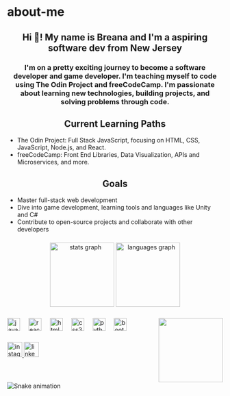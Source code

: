 # about-me
<h2 align="center">Hi 👋! My name is Breana and I'm a aspiring software dev from New Jersey</h2>

###

<h3 align="center">I'm on a pretty exciting journey to become a software developer and game developer. I'm teaching myself to code using The Odin Project and freeCodeCamp. I'm passionate about learning new technologies, building projects, and solving problems through code.</h3>

###
<h2 align="center">Current Learning Paths</h2>

<ul>
<li>The Odin Project: Full Stack JavaScript, focusing on HTML, CSS, JavaScript, Node.js, and React.</li>
<li>freeCodeCamp: Front End Libraries, Data Visualization, APIs and Microservices, and more.</li>
</ul>

###

<h2 align="center">Goals</h2>

<ul>
<li>Master full-stack web development</li>
<li>Dive into game development, learning tools and languages like Unity and C#</li>
<li>Contribute to open-source projects and collaborate with other developers</li>
</ul>



###

<div align="center">
  <img src="https://github-readme-stats.vercel.app/api?username=breebreezy23&hide_title=false&hide_rank=false&show_icons=true&include_all_commits=true&count_private=true&disable_animations=false&theme=dracula&locale=en&hide_border=false" height="150" alt="stats graph"  />
  <img src="https://github-readme-stats.vercel.app/api/top-langs?username=breebreezy23&locale=en&hide_title=false&layout=compact&card_width=320&langs_count=5&theme=dracula&hide_border=false" height="150" alt="languages graph"  />
</div>

###

<img align="right" height="150" src="https://media4.giphy.com/media/v1.Y2lkPTc5MGI3NjExNGFjczhvMjlhZ2Fhdmp3Mnl2c3gwZ2pldzB4MGRmMG9kZG5kZDRyNiZlcD12MV9pbnRlcm5hbF9naWZfYnlfaWQmY3Q9Zw/R6gvnAxj2ISzJdbA63/giphy.webp"  />

###

<div align="left">
  <img src="https://cdn.jsdelivr.net/gh/devicons/devicon/icons/javascript/javascript-original.svg" height="30" alt="javascript logo"  />
  <img width="12" />
  <img src="https://cdn.jsdelivr.net/gh/devicons/devicon/icons/react/react-original.svg" height="30" alt="react logo"  />
  <img width="12" />
  <img src="https://cdn.jsdelivr.net/gh/devicons/devicon/icons/html5/html5-original.svg" height="30" alt="html5 logo"  />
  <img width="12" />
  <img src="https://cdn.jsdelivr.net/gh/devicons/devicon/icons/css3/css3-original.svg" height="30" alt="css3 logo"  />
  <img width="12" />
  <img src="https://cdn.jsdelivr.net/gh/devicons/devicon/icons/python/python-original.svg" height="30" alt="python logo"  />
  <img width="12" />
  <img src="https://cdn.jsdelivr.net/gh/devicons/devicon/icons/bootstrap/bootstrap-original.svg" height="30" alt="bootstrap logo"  />
</div>

###

<div align="left">
  <a href="instagram.com/breana.jordana" target="_blank">
    <img src="https://img.shields.io/static/v1?message=Instagram&logo=instagram&label=&color=E4405F&logoColor=white&labelColor=&style=for-the-badge" height="35" alt="instagram logo"  />
  </a>
  <a href="https://www.linkedin.com/in/breana-manderson/" target="_blank">
    <img src="https://img.shields.io/static/v1?message=LinkedIn&logo=linkedin&label=&color=0077B5&logoColor=white&labelColor=&style=for-the-badge" height="35" alt="linkedin logo"  />
  </a>
</div>

###

<br clear="both">

<img src="https://raw.githubusercontent.com/breebreezy23/breebreezy23/output/snake.svg" alt="Snake animation" />

###
